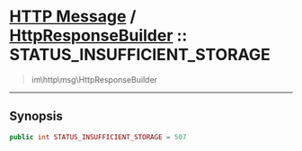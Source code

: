 # [HTTP Message](http.md) / [HttpResponseBuilder](http-HttpResponseBuilder.md) :: STATUS_INSUFFICIENT_STORAGE
 > im\http\msg\HttpResponseBuilder
____

## Synopsis
```php
public int STATUS_INSUFFICIENT_STORAGE = 507
```
